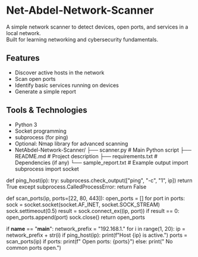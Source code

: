 # Net-Abdel-Network-Scanner
A simple network scanner to detect devices, open ports, and services in a local network.  
Built for learning networking and cybersecurity fundamentals.

## Features
- Discover active hosts in the network
- Scan open ports
- Identify basic services running on devices
- Generate a simple report

## Tools & Technologies
- Python 3
- Socket programming
- subprocess (for ping)
- Optional: Nmap library for advanced scanning
- NetAbdel-Network-Scanner/
├── scanner.py       # Main Python script
├── README.md        # Project description
├── requirements.txt # Dependencies (if any)
└── sample_report.txt # Example output
import subprocess
import socket

def ping_host(ip):
    try:
        subprocess.check_output(["ping", "-c", "1", ip])
        return True
    except subprocess.CalledProcessError:
        return False

def scan_ports(ip, ports=[22, 80, 443]):
    open_ports = []
    for port in ports:
        sock = socket.socket(socket.AF_INET, socket.SOCK_STREAM)
        sock.settimeout(0.5)
        result = sock.connect_ex((ip, port))
        if result == 0:
            open_ports.append(port)
        sock.close()
    return open_ports

if __name__ == "__main__":
    network_prefix = "192.168.1."
    for i in range(1, 20):
        ip = network_prefix + str(i)
        if ping_host(ip):
            print(f"Host {ip} is active.")
            ports = scan_ports(ip)
            if ports:
                print(f"  Open ports: {ports}")
            else:
                print("  No common ports open.")

              
